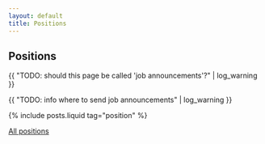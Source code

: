 ```yaml
---
layout: default
title: Positions
---
```

## Positions

{{ "TODO: should this page be called 'job announcements'?" | log_warning }}

{{ "TODO: info where to send job announcements" | log_warning }}

{% include posts.liquid tag="position" %}

[All positions](./all_positions.html)
